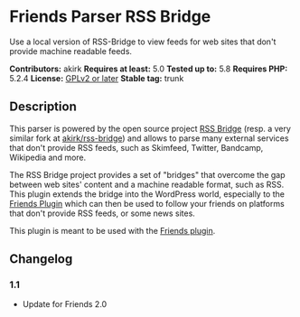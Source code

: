 # Friends Parser RSS Bridge

Use a local version of RSS-Bridge to view feeds for web sites that don't provide machine readable feeds.

**Contributors:** akirk
**Requires at least:** 5.0
**Tested up to:** 5.8
**Requires PHP:** 5.2.4
**License:** [GPLv2 or later](http://www.gnu.org/licenses/gpl-2.0.html)
**Stable tag:** trunk

## Description

This parser is powered by the open source project [RSS Bridge](https://github.com/RSS-Bridge/rss-bridge) (resp. a very similar fork at [akirk/rss-bridge](https://github.com/akirk/rss-bridge)) and allows to parse many external services that don't provide RSS feeds, such as Skimfeed, Twitter, Bandcamp, Wikipedia and more.

The RSS Bridge project provides a set of "bridges" that overcome the gap between web sites' content and a machine readable format, such as RSS. This plugin extends the bridge into the WordPress world, especially to the [Friends Plugin](https://wordpress.org/plugins/friends) which can then be used to follow your friends on platforms that don't provide RSS feeds, or some news sites.

This plugin is meant to be used with the [Friends plugin](https://github.com/akirk/friends/).


## Changelog

### 1.1
- Update for Friends 2.0
